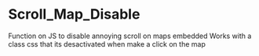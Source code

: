 # Scroll_Map_Disable
Function on JS to disable annoying scroll on maps embedded
Works with a class css that its desactivated when make a click on the map
<strong></strong>

